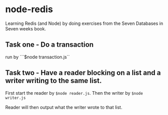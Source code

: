 node-redis
==========

Learning Redis (and Node) by doing exercises from the Seven Databases in Seven weeks book.

Task one - Do a transaction
---
run by ```$node transaction.js``

Task two - Have a reader blocking on a list and a writer writing to the same list.
---
First start the reader by ```$node reader.js```.
Then the writer by ```$node writer.js```

Reader will then output what the writer wrote to that list.
